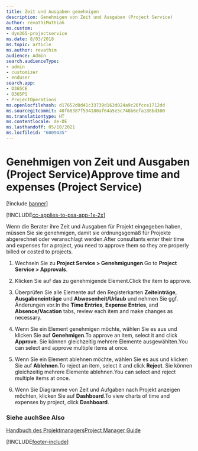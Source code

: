 ```yaml
---
title: Zeit und Ausgaben genehmigen
description: Genehmigen von Zeit und Ausgaben (Project Service)
author: revathiMuthiah
ms.custom:
- dyn365-projectservice
ms.date: 8/03/2018
ms.topic: article
ms.author: revathim
audience: Admin
search.audienceType:
- admin
- customizer
- enduser
search.app:
- D365CE
- D365PS
- ProjectOperations
ms.openlocfilehash: d17652d0d41c33739d163d024a9c26fcce1712dd
ms.sourcegitcommit: 40f68387f594180af64a5e5c748b6efa188bd300
ms.translationtype: HT
ms.contentlocale: de-DE
ms.lasthandoff: 05/10/2021
ms.locfileid: "6009435"
---
```

# <a name="approve-time-and-expenses-project-service"></a><span data-ttu-id="a28c3-103">Genehmigen von Zeit und Ausgaben (Project Service)</span><span class="sxs-lookup"><span data-stu-id="a28c3-103">Approve time and expenses (Project Service)</span></span>

[!include [banner](../includes/psa-now-project-operations.md)]

[!INCLUDE[cc-applies-to-psa-app-1x-2x](../includes/cc-applies-to-psa-app-1x-2x.md)]

<span data-ttu-id="a28c3-104">Wenn die Berater ihre Zeit und Ausgaben für Projekt eingegeben haben, müssen Sie sie genehmigen, damit sie ordnungsgemäß für Projekte abgerechnet oder veranschlagt werden.</span><span class="sxs-lookup"><span data-stu-id="a28c3-104">After consultants enter their time and expenses for a project, you need to approve them so they are properly billed or costed to projects.</span></span>  
  
1.  <span data-ttu-id="a28c3-105">Wechseln Sie zu **Project Service > Genehmigungen**.</span><span class="sxs-lookup"><span data-stu-id="a28c3-105">Go to **Project Service > Approvals**.</span></span>  
  
2.  <span data-ttu-id="a28c3-106">Klicken Sie auf das zu genehmigende Element.</span><span class="sxs-lookup"><span data-stu-id="a28c3-106">Click the item to approve.</span></span>  
  
3.  <span data-ttu-id="a28c3-107">Überprüfen Sie alle Elemente auf den Registerkarten **Zeiteinträge**, **Ausgabeneinträge** und **Abwesenheit/Urlaub** und nehmen Sie ggf. Änderungen vor.</span><span class="sxs-lookup"><span data-stu-id="a28c3-107">In the **Time Entries**, **Expense Entries**, and **Absence/Vacation** tabs, review each item and make changes as necessary.</span></span>  
  
4.  <span data-ttu-id="a28c3-108">Wenn Sie ein Element genehmigen möchte, wählen Sie es aus und klicken Sie auf **Genehmigen**.</span><span class="sxs-lookup"><span data-stu-id="a28c3-108">To approve an item, select it and click **Approve**.</span></span> <span data-ttu-id="a28c3-109">Sie können gleichzeitig mehrere Elemente ausgewählten.</span><span class="sxs-lookup"><span data-stu-id="a28c3-109">You can select and approve multiple items at once.</span></span>  
  
5.  <span data-ttu-id="a28c3-110">Wenn Sie ein Element ablehnen möchte, wählen Sie es aus und klicken Sie auf **Ablehnen**.</span><span class="sxs-lookup"><span data-stu-id="a28c3-110">To reject an item, select it and click **Reject**.</span></span> <span data-ttu-id="a28c3-111">Sie können gleichzeitig mehrere Elemente ablehnen.</span><span class="sxs-lookup"><span data-stu-id="a28c3-111">You can select and reject multiple items at once.</span></span>  
  
6.  <span data-ttu-id="a28c3-112">Wenn Sie Diagramme von Zeit und Aufgaben nach Projekt anzeigen möchten, klicken Sie auf **Dashboard**.</span><span class="sxs-lookup"><span data-stu-id="a28c3-112">To view charts of time and expenses by project, click **Dashboard**.</span></span>  
  
### <a name="see-also"></a><span data-ttu-id="a28c3-113">Siehe auch</span><span class="sxs-lookup"><span data-stu-id="a28c3-113">See Also</span></span>  
 [<span data-ttu-id="a28c3-114">Handbuch des Projektmanagers</span><span class="sxs-lookup"><span data-stu-id="a28c3-114">Project Manager Guide</span></span>](../psa/project-manager-guide.md)


[!INCLUDE[footer-include](../includes/footer-banner.md)]